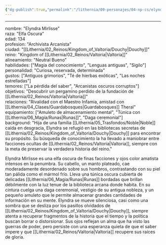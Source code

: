 ```yaml
---
{"dg-publish":true,"permalink":"/lithernia/09-personajes/04-np-cs/elyndra-mirlisse/","title":"Elyndra Mirlisse","tags":["lithernia","personaje"]}
---
```


---
nombre: "Elyndra Mirlisse"  
raza: "Elfa Oscura"  
edad: 134  
profesion: "Archivista Arcanista"  
ciudad: "[[Lithernia/02_Reinos/Kingdom_of_Valtoria/Douchy\|Douchy]]"  
reino: "Kingdom of [[Lithernia/02_Reinos/Valtoria\|Valtoria]]"  
alineamiento: "Neutral Bueno"  
habilidades: ["Magia del conocimiento", "Lenguas antiguas", "Sigilo"]  
personalidad: "Curiosa, reservada, determinada"  
gustos: ["Antiguos grimorios", "Té de hierbas exóticas", "Las noches estrelladas"]  
temores: ["La pérdida del saber", "Arcanistas oscuros corruptos"]  
objetivos: "Descubrir un pergamino perdido de la fundación de [[Lithernia/02_Reinos/Valtoria\|Valtoria]]"  
relaciones: "Rivalidad con el Maestro Infamia, amistad con [[Lithernia/04_Clases/Guardabosques\|Guardabosques]] Theral"  
equipamiento: ["Amuleto de almacenamiento mental", "Túnica con [[Lithernia/06_Magia/Runas\|Runas]]", "Daga ceremonial"]  
background: "Hija de una familia [[Lithernia/05_Trasfondos/Noble\|Noble]] caída en desgracia, Elyndra se refugió en las bibliotecas secretas de [[Lithernia/02_Reinos/Kingdom_of_Valtoria/Douchy\|Douchy]] para encontrar su propósito. Su búsqueda de conocimiento la ha llevado a maniobrar entre facciones ocultas de [[Lithernia/02_Reinos/Valtoria\|Valtoria]], siempre con la meta de preservar la verdadera historia del reino."  
  

Elyndra Mirlisse es una elfa oscura de finas facciones y ojos color amatista intensos en la penumbra. Su cabello, un manto plateado, cae moderadamente desordenado sobre sus hombros, contrastando con su piel tan pálida como el mármol frío. Lleva una túnica oscura cubierta de delicadas [[Lithernia/06_Magia/Runas\|Runas]] bordadas que brillan débilmente con la luz tenue de la biblioteca arcana donde habita. En su cintura cuelga una daga ceremonial, vestigio de su antigua nobleza, y un pequeño amuleto que le permite almacenar grandes cantidades de información en su mente. Elyndra se mueve silenciosa, casi como una sombra que se desliza por los pasillos olvidados de [[Lithernia/02_Reinos/Kingdom_of_Valtoria/Douchy\|Douchy]], siempre atenta a recuperar fragmentos de la historia que el tiempo y la política buscan borrar o distorsionar. Sus ojos reflejan un alma que ha visto las guerras de poder, pero persiste con una esperanza quieta de que el saber impere y que [[Lithernia/02_Reinos/Valtoria\|Valtoria]] recupere sus raíces de gloria.